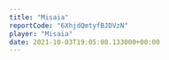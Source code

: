 ```yaml
---
title: "Misaia"
reportCode: "6XhjdQmtyfBJDVzN"
player: "Misaia"
date: 2021-10-03T19:05:08.133000+00:00
---
```

